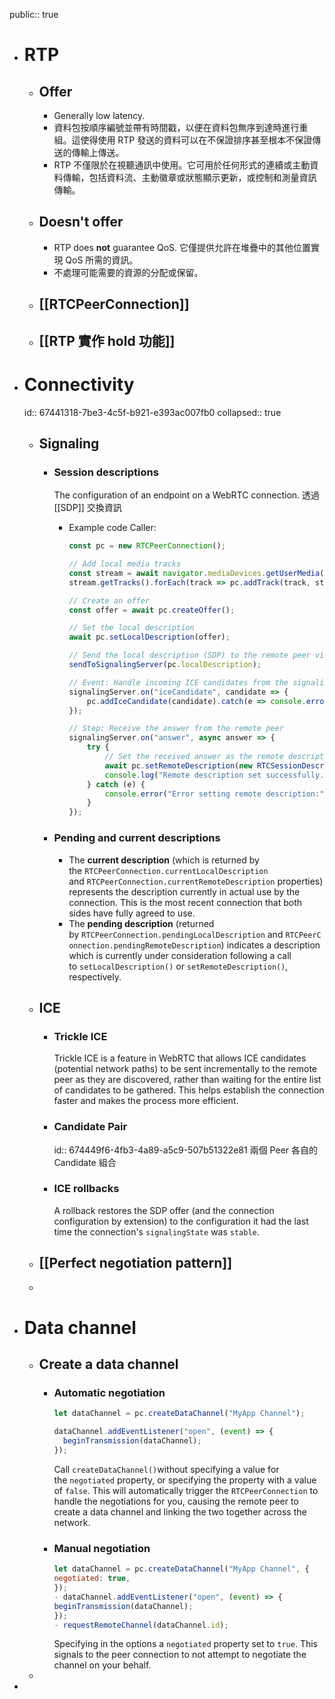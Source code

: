 public:: true

- # RTP
	- ## Offer
		- Generally low latency.
		- 資料包按順序編號並帶有時間戳，以便在資料包無序到達時進行重組。這使得使用 RTP 發送的資料可以在不保證排序甚至根本不保證傳送的傳輸上傳送。
		- RTP 不僅限於在視聽通訊中使用。它可用於任何形式的連續或主動資料傳輸，包括資料流、主動徽章或狀態顯示更新，或控制和測量資訊傳輸。
	- ## Doesn't offer
		- RTP does **not** guarantee QoS.
		  它僅提供允許在堆疊中的其他位置實現 QoS 所需的資訊。
		- 不處理可能需要的資源的分配或保留。
	- ## [[RTCPeerConnection]]
	- ## [[RTP 實作 hold 功能]]
- # Connectivity
  id:: 67441318-7be3-4c5f-b921-e393ac007fb0
  collapsed:: true
	- ## Signaling
		- ### Session descriptions
		  The configuration of an endpoint on a WebRTC connection.
		  透過 [[SDP]] 交換資訊
			- Example code Caller:
			  
			  ```javascript
			  const pc = new RTCPeerConnection();
			  
			  // Add local media tracks
			  const stream = await navigator.mediaDevices.getUserMedia({ audio: true, video: true });
			  stream.getTracks().forEach(track => pc.addTrack(track, stream));
			  
			  // Create an offer
			  const offer = await pc.createOffer();
			  
			  // Set the local description
			  await pc.setLocalDescription(offer);
			  
			  // Send the local description (SDP) to the remote peer via signaling
			  sendToSignalingServer(pc.localDescription);
			  
			  // Event: Handle incoming ICE candidates from the signaling server
			  signalingServer.on("iceCandidate", candidate => {
			      pc.addIceCandidate(candidate).catch(e => console.error("Error adding ICE candidate:", e));
			  });
			  
			  // Step: Receive the answer from the remote peer
			  signalingServer.on("answer", async answer => {
			      try {
			          // Set the received answer as the remote description
			          await pc.setRemoteDescription(new RTCSessionDescription(answer));
			          console.log("Remote description set successfully.");
			      } catch (e) {
			          console.error("Error setting remote description:", e);
			      }
			  });
			  ```
		- ### Pending and current descriptions
			- The **current description** (which is returned by the `RTCPeerConnection.currentLocalDescription` and `RTCPeerConnection.currentRemoteDescription` properties) represents the description currently in actual use by the connection. This is the most recent connection that both sides have fully agreed to use.
			- The **pending description** (returned by `RTCPeerConnection.pendingLocalDescription` and `RTCPeerConnection.pendingRemoteDescription`) indicates a description which is currently under consideration following a call to `setLocalDescription()` or `setRemoteDescription()`, respectively.
	- ## ICE
		- ### Trickle ICE
		  Trickle ICE is a feature in WebRTC that allows ICE candidates (potential network paths) to be sent incrementally to the remote peer as they are discovered, rather than waiting for the entire list of candidates to be gathered. This helps establish the connection faster and makes the process more efficient.
		- ### Candidate Pair
		  id:: 674449f6-4fb3-4a89-a5c9-507b51322e81
		  兩個 Peer 各自的 Candidate 組合
		- ### ICE rollbacks
		  A rollback restores the SDP offer (and the connection configuration by extension) to the configuration it had the last time the connection's `signalingState` was `stable`.
	- ## [[Perfect negotiation pattern]]
	-
- # Data channel
	- ## Create a data channel
		- ### Automatic negotiation
		  ```javascript
		  let dataChannel = pc.createDataChannel("MyApp Channel");
		  
		  dataChannel.addEventListener("open", (event) => {
		    beginTransmission(dataChannel);
		  });
		  ```
		  Call `createDataChannel()`without specifying a value for the `negotiated` property, or specifying the property with a value of `false`. This will automatically trigger the `RTCPeerConnection` to handle the negotiations for you, causing the remote peer to create a data channel and linking the two together across the network.
		- ### Manual negotiation
		  ```javascript
		  let dataChannel = pc.createDataChannel("MyApp Channel", {
		  negotiated: true,
		  });
		  - dataChannel.addEventListener("open", (event) => {
		  beginTransmission(dataChannel);
		  });
		  - requestRemoteChannel(dataChannel.id);
		  ```
		  Specifying in the options a `negotiated` property set to `true`. This signals to the peer connection to not attempt to negotiate the channel on your behalf.
	-
-